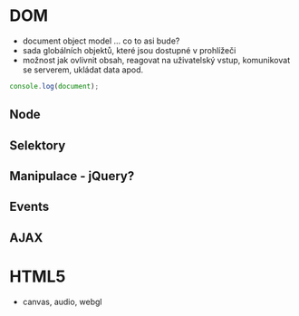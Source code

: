 # DOM

- document object model ... co to asi bude?
- sada globálních objektů, které jsou dostupné v prohlížeči
- možnost jak ovlivnit obsah, reagovat na uživatelský vstup, komunikovat se serverem, ukládat data apod.


```js
console.log(document);
```

## Node
## Selektory
## Manipulace - jQuery?
## Events
## AJAX

# HTML5
- canvas, audio, webgl